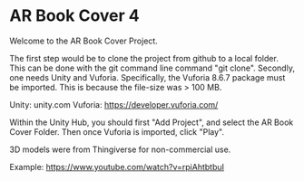 # AR Book Cover 4
 
 Welcome to the AR Book Cover Project. 
 
 The first step would be to clone the project from github to a local folder. This can be done with the git command line command "git clone". 
 Secondly, one needs Unity and Vuforia. Specifically, the Vuforia 8.6.7 package must be imported. This is because the file-size was > 100 MB.  
 
 Unity: unity.com
 Vuforia: https://developer.vuforia.com/ 
 
 Within the Unity Hub, you should first "Add Project", and select the AR Book Cover Folder. Then once Vuforia is imported, click "Play". 
 
 3D models were from Thingiverse for non-commercial use. 
 
 Example: https://www.youtube.com/watch?v=rpiAhtbtbuI 